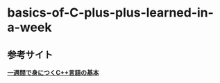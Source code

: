 # basics-of-C-plus-plus-learned-in-a-week

## 参考サイト
**[一週間で身につくC++言語の基本](http://cpp-lang.sevendays-study.com/)**